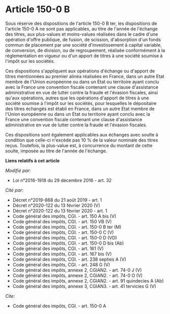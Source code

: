 # Article 150-0 B

Sous réserve des dispositions de l'article 150-0 B ter, les dispositions de l'article 150-0 A ne sont pas applicables, au
titre de l'année de l'échange des titres, aux plus-values et moins-values réalisées dans le cadre d'une opération d'offre
publique, de fusion, de scission, d'absorption d'un fonds commun de placement par une société d'investissement à capital
variable, de conversion, de division, ou de regroupement, réalisée conformément à la réglementation en vigueur ou d'un apport
de titres à une société soumise à l'impôt sur les sociétés. 

Ces dispositions s'appliquent aux opérations d'échange ou d'apport de titres mentionnées au premier alinéa réalisées en
France, dans un autre Etat membre de l'Union européenne ou dans un Etat ou territoire ayant conclu avec la France une
convention fiscale contenant une clause d'assistance administrative en vue de lutter contre la fraude et l'évasion fiscales,
ainsi qu'aux opérations, autres que les opérations d'apport de titres à une société soumise à l'impôt sur les sociétés, pour
lesquelles le dépositaire des titres échangés est établi en France, dans un autre Etat membre de l'Union européenne ou dans
un Etat ou territoire ayant conclu avec la France une convention fiscale contenant une clause d'assistance administrative en
vue de lutter contre la fraude et l'évasion fiscales. 

Ces dispositions sont également applicables aux échanges avec soulte à condition que celle-ci n'excède pas 10 % de la valeur
nominale des titres reçus. Toutefois, la plus-value est, à concurrence du montant de cette soulte, imposée au titre de
l'année de l'échange.

**Liens relatifs à cet article**

_Modifié par_:

  - Loi n°2016-1918 du 29 décembre 2016 - art. 32

_Cité par_:

  - Décret n°2019-868 du 21 août 2019 - art. 1
  - Décret n°2020-122 du 13 février 2020 (V)
  - Décret n°2020-122 du 13 février 2020 - art. 1
  - Code général des impôts, CGI. - art. 150 A bis (V)
  - Code général des impôts, CGI. - art. 150 VB (V)
  - Code général des impôts, CGI. - art. 150-0 B ter (M)
  - Code général des impôts, CGI. - art. 150-0 C (V)
  - Code général des impôts, CGI. - art. 150-0 D (VD)
  - Code général des impôts, CGI. - art. 150-0 D bis (Ab)
  - Code général des impôts, CGI. - art. 161 (V)
  - Code général des impôts, CGI. - art. 167 bis (V)
  - Code général des impôts, CGI. - art. 238 septies A (V)
  - Code général des impôts, CGI. - art. 248 G (V)
  - Code général des impôts, annexe 2, CGIAN2. - art. 74-0 J (V)
  - Code général des impôts, annexe 2, CGIAN2. - art. 74-0 O (V)
  - Code général des impôts, annexe 2, CGIAN2. - art. 91 quindecies A (Ab)
  - Code général des impôts, annexe 3, CGIAN3. - art. 41 tervicies G (V)

_Cite_:

  - Code général des impôts, CGI. - art. 150-0 A
